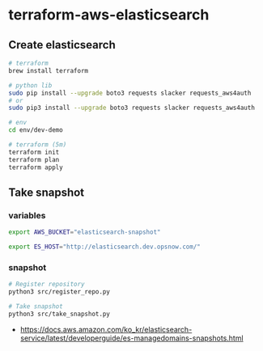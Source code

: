 # terraform-aws-elasticsearch

## Create elasticsearch

```bash
# terraform
brew install terraform

# python lib
sudo pip install --upgrade boto3 requests slacker requests_aws4auth
# or
sudo pip3 install --upgrade boto3 requests slacker requests_aws4auth

# env
cd env/dev-demo

# terraform (5m)
terraform init
terraform plan
terraform apply
```

## Take snapshot

### variables

```bash
export AWS_BUCKET="elasticsearch-snapshot"

export ES_HOST="http://elasticsearch.dev.opsnow.com/"
```

### snapshot

```bash
# Register repository
python3 src/register_repo.py

# Take snapshot
python3 src/take_snapshot.py
```

* <https://docs.aws.amazon.com/ko_kr/elasticsearch-service/latest/developerguide/es-managedomains-snapshots.html>
